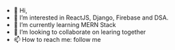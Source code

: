 - 👋 Hi,
- 👀 I’m interested in ReactJS, Django, Firebase and DSA.
- 🌱 I’m currently learning MERN Stack
- 💞️ I’m looking to collaborate on learing together
- 📫 How to reach me: follow me

<!---
7527e/7527e is a ✨ special ✨ repository because its `README.md` (this file) appears on your GitHub profile.
You can click the Preview link to take a look at your changes.
--->
